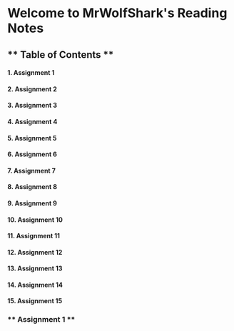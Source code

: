 # Welcome to MrWolfShark's Reading Notes

## ** Table of Contents **

#### 1. Assignment 1
#### 2. Assignment 2
#### 3. Assignment 3
#### 4. Assignment 4
#### 5. Assignment 5
#### 6. Assignment 6
#### 7. Assignment 7
#### 8. Assignment 8
#### 9. Assignment 9
#### 10. Assignment 10
#### 11. Assignment 11
#### 12. Assignment 12
#### 13. Assignment 13
#### 14. Assignment 14
#### 15. Assignment 15

### ** Assignment 1 **

